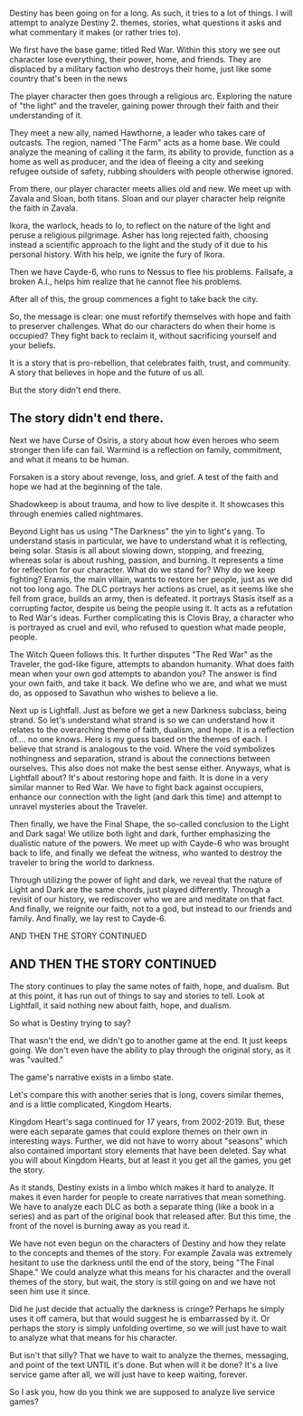 Destiny has been going on for a long. As such, it tries to a lot of things. I will attempt to analyze Destiny 2. themes, stories, what questions it asks and what commentary it makes (or rather tries to). 

We first have the base game: titled Red War. Within this story we see out character lose everything, their power, home, and friends. They are displaced by a military faction who destroys their home, just like some country that's been in the news

The player character then goes through a religious arc. Exploring the nature of "the light" and the traveler, gaining power through their faith and their understanding of it.

They meet a new ally, named Hawthorne, a leader who takes care of outcasts. The region, named "The Farm" acts as a home base. We could analyze the meaning of calling it the farm, its ability to provide, function as a home as well as producer, and the idea of fleeing a city and seeking refugee outside of safety, rubbing shoulders with people otherwise ignored.

From there, our player character meets allies old and new. We meet up with Zavala and Sloan, both titans. Sloan and our player character help reignite the faith in Zavala. 

Ikora, the warlock, heads to Io, to reflect on the nature of the light and peruse a religious pilgrimage. Asher has long rejected faith, choosing instead a scientific approach to the light and the study of it due to his personal history. With his help, we ignite the fury of Ikora. 

Then we have Cayde-6, who runs to Nessus to flee his problems. Failsafe, a broken A.I., helps him realize that he cannot flee his problems. 

After all of this, the group commences a fight to take back the city. 

So, the message is clear: one must refortify themselves with hope and faith to preserver challenges. What do our characters do when their home is occupied? They fight back to reclaim it, without sacrificing yourself and your beliefs. 

It is a story that is pro-rebellion, that celebrates faith, trust, and community. A story that believes in hope and the future of us all. 

But the story didn't end there.

## The story didn't end there.

Next we have Curse of Osiris, a story about how even heroes who seem stronger then life can fail. Warmind is a reflection on family, commitment, and what it means to be human. 

Forsaken is a story about revenge, loss, and grief. A test of the faith and hope we had at the beginning of the tale. 

Shadowkeep is about trauma, and how to live despite it. It showcases this through enemies called nightmares. 

Beyond Light has us using "The Darkness" the yin to light's yang. To understand stasis in particular, we have to understand what it is reflecting, being solar. Stasis is all about slowing down, stopping, and freezing, whereas solar is about rushing, passion, and burning. It represents a time for reflection for our character. What do we stand for? Why do we keep fighting? Eramis, the main villain, wants to restore her people, just as we did not too long ago. The DLC portrays her actions as cruel, as it seems like she fell from grace, builds an army, then is defeated. It portrays Stasis itself as a corrupting factor, despite us being the people using it. It acts as a refutation to Red War's ideas. Further complicating this is Clovis Bray, a character who is portrayed as cruel and evil, who refused to question what made people, people.

The Witch Queen follows this. It further disputes "The Red War" as the Traveler, the god-like figure, attempts to abandon humanity. What does faith mean when your own god attempts to abandon you? The answer is find your own faith, and take it back. We define who we are, and what we must do, as opposed to Savathun who wishes to believe a lie.

Next up is Lightfall. Just as before we get a new Darkness subclass, being strand. So let's understand what strand is so we can understand how it relates to the overarching theme of faith, dualism, and hope. It is a reflection of.... no one knows. Here is my guess based on the themes of each. I believe that strand is analogous to the void. Where the void symbolizes nothingness and separation, strand is about the connections between ourselves. This also does not make the best sense either. Anyways, what is Lightfall about? It's about restoring hope and faith. It is done in a very similar manner to Red War. We have to fight back against occupiers, enhance our connection with the light (and dark this time) and attempt to unravel mysteries about the Traveler. 


Then finally, we have the Final Shape, the so-called conclusion to the Light and Dark saga! We utilize both light and dark, further emphasizing the dualistic nature of the powers. We meet up with Cayde-6 who was brought back to life, and finally we defeat the witness, who wanted to destroy the traveler to bring the world to darkness. 

Through utilizing the power of light and dark, we reveal that the nature of Light and Dark are the same chords, just played differently. Through a revisit of our history, we rediscover who we are and meditate on that fact. And finally, we reignite our faith, not to a god, but instead to our friends and family. And finally, we lay rest to Cayde-6.

AND THEN THE STORY CONTINUED

## AND THEN THE STORY CONTINUED

The story continues to play the same notes of faith, hope, and dualism. But at this point, it has run out of things to say and stories to tell. Look at Lightfall, it said nothing new about faith, hope, and dualism. 

So what is Destiny trying to say? 

That wasn't the end, we didn't go to another game at the end. It just keeps going. We don't even have the ability to play through the original story, as it was "vaulted." 

The game's narrative exists in a limbo state.

Let's compare this with another series that is long, covers similar themes, and is a little complicated, Kingdom Hearts.

Kingdom Heart's saga continued for 17 years, from 2002-2019. But, these were each separate games that could explore themes on their own in interesting ways. Further, we did not have to worry about "seasons" which also contained important story elements that have been deleted. Say what you will about Kingdom Hearts, but at least it you get all the games, you get the story. 

As it stands, Destiny exists in a limbo which makes it hard to analyze. It makes it even harder for people to create narratives that mean something. We have to analyze each DLC as both a separate thing (like a book in a series) and as part of the original book that released after. But this time, the front of the novel is burning away as you read it. 

We have not even begun on the characters of Destiny and how they relate to the concepts and themes of the story. For example Zavala was extremely hesitant to use the darkness until the end of the story, being "The Final Shape." We could analyze what this means for his character and the overall themes of the story, but wait, the story is still going on and we have not seen him use it since.

Did he just decide that actually the darkness is cringe? Perhaps he simply uses it off camera, but that would suggest he is embarrassed by it. Or perhaps the story is simply unfolding overtime, so we will just have to wait to analyze what that means for his character.

But isn't that silly? That we have to wait to analyze the themes, messaging, and point of the text UNTIL it's done. But when will it be done? It's a live service game after all, we will just have to keep waiting, forever. 

So I ask you, how do you think we are supposed to analyze live service games? 